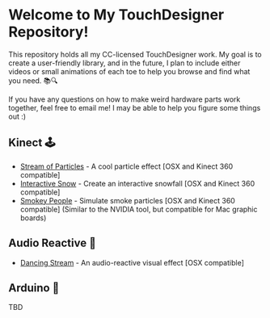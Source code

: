 # Welcome to My TouchDesigner Repository!

This repository holds all my CC-licensed TouchDesigner work. My goal is to create a user-friendly library, and in the future, I plan to include either videos or small animations of each toe to help you browse and find what you need. 📚🔍

If you have any questions on how to make weird hardware parts work together, feel free to email me! I may be able to help you figure some things out :)

## Kinect 🕹️

- [Stream of Particles](kinect/basic_particle.toe) - A cool particle effect [OSX and Kinect 360 compatible]
- [Interactive Snow](kinect/interactive_snow.toe) - Create an interactive snowfall [OSX and Kinect 360 compatible]
- [Smokey People](kinect/smoke_kinect.toe) - Simulate smoke particles [OSX and Kinect 360 compatible] (Similar to the NVIDIA tool, but compatible for Mac graphic boards)

## Audio Reactive 🎵

- [Dancing Stream](audio_reactive/) - An audio-reactive visual effect [OSX compatible]

## Arduino 🤖

TBD
